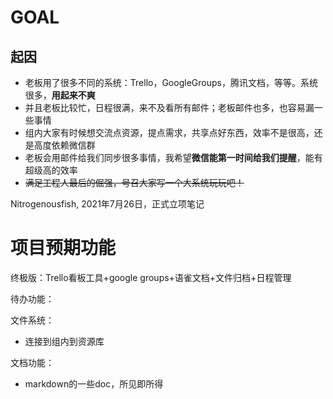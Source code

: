 # GOAL

## 起因

- 老板用了很多不同的系统：Trello，GoogleGroups，腾讯文档，等等。系统很多，**用起来不爽**
- 并且老板比较忙，日程很满，来不及看所有邮件；老板邮件也多，也容易漏一些事情
- 组内大家有时候想交流点资源，提点需求，共享点好东西，效率不是很高，还是高度依赖微信群
- 老板会用邮件给我们同步很多事情，我希望**微信能第一时间给我们提醒**，能有超级高的效率
- ~~满足工程人最后的倔强，号召大家写一个大系统玩玩吧！~~


Nitrogenousfish, 2021年7月26日，正式立项笔记

# 项目预期功能

终极版：Trello看板工具+google groups+语雀文档+文件归档+日程管理

待办功能：

文件系统：

- 连接到组内到资源库

文档功能：

- markdown的一些doc，所见即所得



